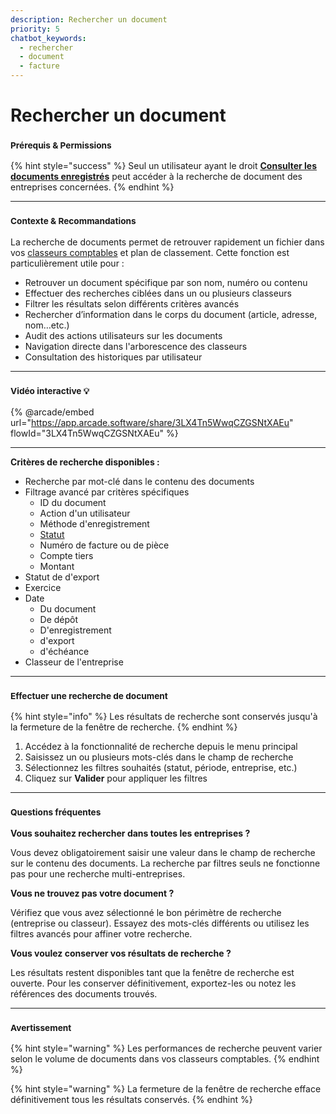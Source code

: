 ```yaml
---
description: Rechercher un document
priority: 5
chatbot_keywords: 
  - rechercher
  - document
  - facture
---
```


# Rechercher un document

### <sup>**Prérequis & Permissions**</sup>

{% hint style="success" %}
Seul un utilisateur ayant le droit [**Consulter les documents enregistrés**](../administration/detail-des-droits.md) peut accéder à la recherche de document des entreprises concernées.
{% endhint %}

***

### <sup>**Contexte & Recommandations**</sup>

La recherche de documents permet de retrouver rapidement un fichier dans vos [classeurs comptables](../gestion-des-entreprises/classeurs-comptables.md) et plan de classement. Cette fonction est particulièrement utile pour :

* Retrouver un document spécifique par son nom, numéro ou contenu
* Effectuer des recherches ciblées dans un ou plusieurs classeurs
* Filtrer les résultats selon différents critères avancés
* Rechercher d’information dans le corps du document (article, adresse, nom…etc.)
* Audit des actions utilisateurs sur les documents
* Navigation directe dans l'arborescence des classeurs
* Consultation des historiques par utilisateur

***

### <sup>Vidéo interactive 💡</sup>

{% @arcade/embed url="https://app.arcade.software/share/3LX4Tn5WwqCZGSNtXAEu" flowId="3LX4Tn5WwqCZGSNtXAEu" %}

***

**Critères de recherche disponibles :**

* Recherche par mot-clé dans le contenu des documents
* Filtrage avancé par critères spécifiques
  * ID du document
  * Action d'un utilisateur
  * Méthode d'enregistrement
  * [Statut](../processus-metiers/workflow/configurer-les-statuts-de-documents.md)
  * Numéro de facture ou de pièce
  * Compte tiers
  * Montant
* Statut de d'export
* Exercice
* Date
  * Du document
  * De dépôt
  * D'enregistrement
  * d'export
  * d'échéance
* Classeur de l'entreprise

***

### <sup>**Effectuer une recherche de document**</sup>

{% hint style="info" %}
Les résultats de recherche sont conservés jusqu'à la fermeture de la fenêtre de recherche.
{% endhint %}

1. Accédez à la fonctionnalité de recherche depuis le menu principal
2. Saisissez un ou plusieurs mots-clés dans le champ de recherche
3. Sélectionnez les filtres souhaités (statut, période, entreprise, etc.)
4. Cliquez sur **Valider** pour appliquer les filtres

***

### <sup>**Questions fréquentes**</sup>

**Vous souhaitez rechercher dans toutes les entreprises ?**

Vous devez obligatoirement saisir une valeur dans le champ de recherche sur le contenu des documents. La recherche par filtres seuls ne fonctionne pas pour une recherche multi-entreprises.

**Vous ne trouvez pas votre document ?**

Vérifiez que vous avez sélectionné le bon périmètre de recherche (entreprise ou classeur). Essayez des mots-clés différents ou utilisez les filtres avancés pour affiner votre recherche.

**Vous voulez conserver vos résultats de recherche ?**

Les résultats restent disponibles tant que la fenêtre de recherche est ouverte. Pour les conserver définitivement, exportez-les ou notez les références des documents trouvés.

***

### <sup>**Avertissement**</sup>

{% hint style="warning" %}
Les performances de recherche peuvent varier selon le volume de documents dans vos classeurs comptables.
{% endhint %}

{% hint style="warning" %}
La fermeture de la fenêtre de recherche efface définitivement tous les résultats conservés.
{% endhint %}
